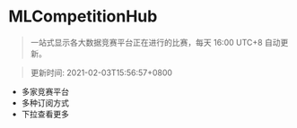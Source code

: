 # MLCompetitionHub

> 一站式显示各大数据竞赛平台正在进行的比赛，每天 16:00 UTC+8 自动更新。
  
> 更新时间: 2021-02-03T15:56:57+0800 

* 多家竞赛平台
* 多种订阅方式
* 下拉查看更多